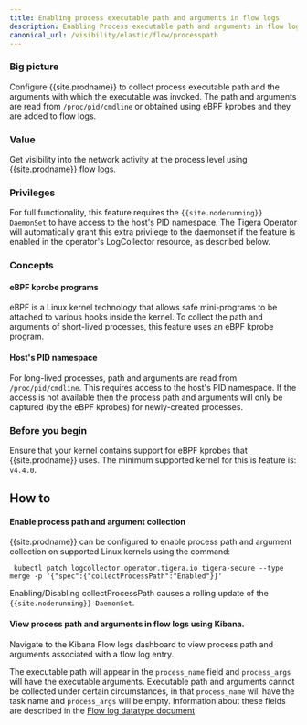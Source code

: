 ```yaml
---
title: Enabling process executable path and arguments in flow logs
description: Enabling Process executable path and arguments in flow logs
canonical_url: /visibility/elastic/flow/processpath
---
```



### Big picture

Configure {{site.prodname}} to collect process executable path and the arguments with which the executable was invoked. The path and arguments are read from `/proc/pid/cmdline` or obtained using eBPF kprobes and they are added to flow logs.

### Value

Get visibility into the network activity at the process level using {{site.prodname}} flow logs.

### Privileges

For full functionality, this feature requires the `{{site.noderunning}}` `DaemonSet` to have access to the host's PID namespace. The Tigera Operator will automatically grant this extra privilege to the daemonset if the feature is enabled in the operator's LogCollector resource, as described below.

### Concepts

#### eBPF kprobe programs

eBPF is a Linux kernel technology that allows safe mini-programs to be attached to various hooks inside the kernel. To collect the path and arguments of short-lived processes, this feature uses an eBPF kprobe program.

#### Host's PID namespace

For long-lived processes, path and arguments are read from `/proc/pid/cmdline`.  This requires access to the host's PID namespace.  If the access is not available then the process path and arguments will only be captured (by the eBPF kprobes) for newly-created processes.

### Before you begin

Ensure that your kernel contains support for eBPF kprobes that {{site.prodname}} uses. The minimum supported
kernel for this is feature is: `v4.4.0`.

## How to

#### Enable process path and argument collection

{{site.prodname}} can be configured to enable process path and argument collection on supported Linux kernels
using the command:

```
 kubectl patch logcollector.operator.tigera.io tigera-secure --type merge -p '{"spec":{"collectProcessPath":"Enabled"}}'
```

Enabling/Disabling collectProcessPath causes a rolling update of the `{{site.noderunning}} DaemonSet`.

#### View process path and arguments in flow logs using Kibana.

Navigate to the Kibana Flow logs dashboard to view process path and arguments associated with a flow log entry.

The executable path will appear in the `process_name` field and `process_args` will have the executable arguments. Executable path
and arguments cannot be collected under certain circumstances, in that `process_name` will have the task name and `process_args`
will be empty. Information about these fields are described in the [Flow log datatype document](datatypes)

